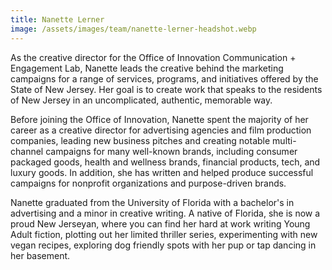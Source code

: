 ```yaml
---
title: Nanette Lerner
image: /assets/images/team/nanette-lerner-headshot.webp
---
```


As the creative director for the Office of Innovation Communication \+ Engagement Lab, Nanette leads the creative behind the marketing campaigns for a range of services, programs, and initiatives offered by the State of New Jersey. Her goal is to create work that speaks to the residents of New Jersey in an uncomplicated, authentic, memorable way. 

Before joining the Office of Innovation, Nanette spent the majority of her career as a creative director for advertising agencies and film production companies, leading new business pitches and creating notable multi-channel campaigns for many well-known brands, including consumer packaged goods, health and wellness brands, financial products, tech, and luxury goods. In addition, she has written and helped produce successful campaigns for nonprofit organizations and purpose-driven brands.

Nanette graduated from the University of Florida with a bachelor's in advertising and a minor in creative writing. A native of Florida, she is now a proud New Jerseyan, where you can find her hard at work writing Young Adult fiction, plotting out her limited thriller series, experimenting with new vegan recipes, exploring dog friendly spots with her pup or tap dancing in her basement.
